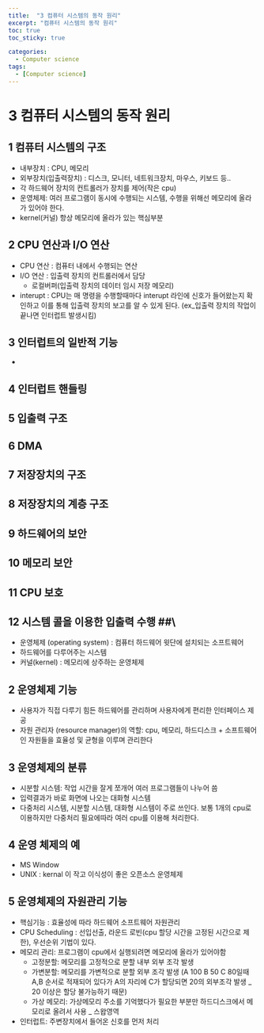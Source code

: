 ```yaml
---
title:  "3 컴퓨터 시스템의 동작 원리"
excerpt: "컴퓨터 시스템의 동작 원리"
toc: true
toc_sticky: true

categories:
  - Computer science
tags:
  - [Computer science]
---  
```


# 3 컴퓨터 시스템의 동작 원리 #

## 1 컴퓨터 시스템의 구조 ##
- 내부장치 : CPU, 메모리
- 외부장치(입출력장치) : 디스크, 모니터, 네트워크장치, 마우스, 키보드 등..
- 각 하드웨어 장치의 컨트롤러가 장치를 제어(작은 cpu)
- 운영체제: 여러 프로그램이 동시에 수행되는 시스템, 수행을 위해선 메모리에 올라가 있어야 한다.
- kernel(커널) 항상 메모리에 올라가 있는 핵심부분
## 2 CPU 연산과 I/O 연산 ##
- CPU 연산 : 컴퓨터 내에서 수행되는 연산
- I/O 연산 : 입출력 장치의 컨트롤러에서 담당
  -  로컬버퍼(입출력 장치의 데이터 임시 저장 메모리)
-  interupt : CPU는 매 명령을 수행할때마다 interupt 라인에 신호가 들어왔는지 확인하고 이를 통해 입출력 장치의 보고를 알 수 있게 된다. (ex_입출력 장치의 작업이 끝나면 인터럽트 발생시킴)
## 3 인터럽트의 일반적 기능 ##
- 
## 4 인터럽트 핸들링 ##
## 5 입출력 구조 ##
## 6 DMA ##
## 7 저장장치의 구조 ##
## 8 저장장치의 계층 구조 ##
## 9 하드웨어의 보안 ##
## 10 메모리 보안 ##
## 11 CPU 보호 ##
## 12 시스템 콜을 이용한 입출력 수행 ##\
- 운영체제 (operating system) : 컴퓨터 하드웨어 윗단에 설치되는 소프트웨어
- 하드웨어를 다루어주는 시스템
- 커널(kernel) : 메모리에 상주하는 운영체제

## 2 운영체제 기능 ##
- 사용자가 직접 다루기 힘든 하드웨어를 관리하며 사용자에게 편리한 인터페이스 제공
- 자원 관리자 (resource manager)의 역할: cpu, 메모리, 하드디스크 + 소프트웨어인 자원들을 효율성 및 균형을 이루며 관리한다

## 3 운영체제의 분류 ##
- 시분할 시스템: 작업 시간을 잘게 쪼개어 여러 프로그램들이 나누어 씀
- 입력결과가 바로 화면에 나오는 대화형 시스템
- 다중처리 시스템, 시분할 시스템, 대화형 시스템이 주로 쓰인다. 보통 1개의 cpu로 이용하지만 다중처리 필요에따라 여러 cpu를 이용해 처리한다.

## 4 운영 체제의 예 ##
- MS Window
- UNIX : kernal 이 작고 이식성이 좋은 오픈소스 운영체제

## 5 운영체제의 자원관리 기능 ##
- 핵심기능 : 효율성에 따라 하드웨어 소프트웨어 자원관리
- CPU Scheduling : 선입선출, 라운드 로빈(cpu 할당 시간을 고정된 시간으로 제한), 우선순위 기법이 있다.
- 메모리 관리: 프로그램이 cpu에서 실행되려면 메모리에 올라가 있어야함 
  - 고정분할: 메모리를 고정적으로 분할 내부 외부 조각 발생
  - 가변분할: 메모리를 가변적으로 분할 외부 조각 발생 (A 100 B 50 C 80일때 A,B 순서로 적재되어 있다가 A의 자리에 C가 할당되면 20의 외부조각 발생 _ 20 이상은 할당 불가능하기 때문)
  - 가상 메모리: 가상메모리 주소를 기억했다가 필요한 부분만 하드디스크에서 메모리로 올려서 사용 _ 스왑영역
- 인터럽트: 주변장치에서 들어온 신호를 먼저 처리
